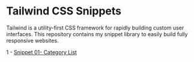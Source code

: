 # Tailwind CSS Snippets

Tailwind is a utility-first CSS framework for rapidly building custom user interfaces.
This repository contains my snippet library to easily build fully responsive websites.

1 - [Snippet 01- Category List](https://github.com/maurogarcia0209/tailwind-css-snippets/snippet-1)
